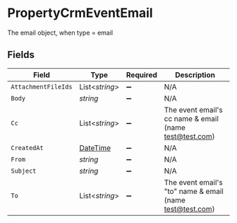 # PropertyCrmEventEmail

The email object, when type = email


## Fields

| Field                                                                                 | Type                                                                                  | Required                                                                              | Description                                                                           |
| ------------------------------------------------------------------------------------- | ------------------------------------------------------------------------------------- | ------------------------------------------------------------------------------------- | ------------------------------------------------------------------------------------- |
| `AttachmentFileIds`                                                                   | List<*string*>                                                                        | :heavy_minus_sign:                                                                    | N/A                                                                                   |
| `Body`                                                                                | *string*                                                                              | :heavy_minus_sign:                                                                    | N/A                                                                                   |
| `Cc`                                                                                  | List<*string*>                                                                        | :heavy_minus_sign:                                                                    | The event email's cc name & email (name <test@test.com>)                              |
| `CreatedAt`                                                                           | [DateTime](https://learn.microsoft.com/en-us/dotnet/api/system.datetime?view=net-5.0) | :heavy_minus_sign:                                                                    | N/A                                                                                   |
| `From`                                                                                | *string*                                                                              | :heavy_minus_sign:                                                                    | N/A                                                                                   |
| `Subject`                                                                             | *string*                                                                              | :heavy_minus_sign:                                                                    | N/A                                                                                   |
| `To`                                                                                  | List<*string*>                                                                        | :heavy_minus_sign:                                                                    | The event email's "to" name & email (name <test@test.com>)                            |